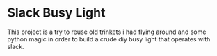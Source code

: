 # Slack Busy Light

This project is a try to reuse old trinkets i had flying around and some python magic in order to build a crude diy busy light that operates with slack.
